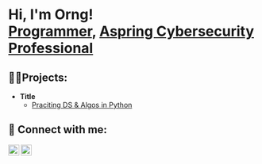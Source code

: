 <h1>Hi, I'm Orng! <br/><a href="https://github.com/orngmoo">Programmer</a>, <a href="https://www.linkedin.com/in/orng-moo-77a85a277/">Aspring Cybersecurity Professional</a></h1>

<h2>👨‍💻Projects:</h2>

- <b>Title</b>
  - [Praciting DS & Algos in Python](https://github.com/joshmadakor1/Algorithms-Practice)

<h2> 🤳 Connect with me:</h2>

[<img align="left" alt="OrngMoo | LinkedIn" width="22px" src="https://cdn.jsdelivr.net/npm/simple-icons@v3/icons/linkedin.svg" />][linkedin]
[<img align="left" alt="OrngMoo | Instagram" width="22px" src="https://cdn.jsdelivr.net/npm/simple-icons@v3/icons/instagram.svg" />][instagram]

[instagram]: https://www.instagram.com/orngmoo/
[linkedin]: [https://linkedin.com/in/joshmadakor](https://www.linkedin.com/in/orng-moo-77a85a277/)

<!--
Comments
-->
